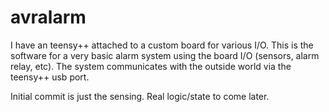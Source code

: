 # avralarm

I have an teensy++ attached to a custom board for various I/O.  This is the software
for a very basic alarm system using the board I/O (sensors, alarm relay, etc).  The
system communicates with the outside world via the teensy++ usb port.

Initial commit is just the sensing.  Real logic/state to come later.


